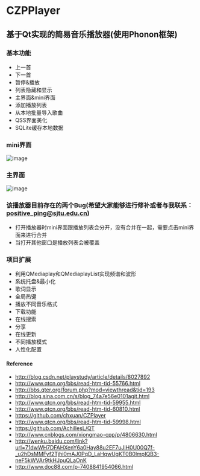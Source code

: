 # CZPPlayer
## 基于Qt实现的简易音乐播放器(使用Phonon框架)
### 基本功能
* 上一首
* 下一首
* 暂停&播放
* 列表隐藏和显示
* 主界面&mini界面
* 添加播放列表
* 从本地批量导入歌曲
* QSS界面美化
* SQLite缓存本地数据

### mini界面
![image](https://github.com/positiveczp/CZPPlayer/raw/master/screenshots/mini界面.png)
### 主界面
![image](https://github.com/positiveczp/CZPPlayer/raw/master/screenshots/主界面.png)

### 该播放器目前存在的两个Bug(希望大家能够进行修补或者与我联系：positive_ping@sjtu.edu.cn)
* 打开播放器时mini界面跟播放列表会分开，没有合并在一起，需要点击mini界面来进行合并
* 当打开其他窗口是播放列表会被覆盖

### 项目扩展
* 利用QMediaplay和QMediaplayList实现频谱和波形
* 系统托盘&最小化
* 歌词显示
* 全局热键
* 播放不同音乐格式
* 下载功能
* 在线搜索
* 分享
* 在线更新
* 不同播放模式
* 人性化配置

#### Reference
* http://blog.csdn.net/playstudy/article/details/8027892
* http://www.qtcn.org/bbs/read-htm-tid-55766.html
* http://bbs.qter.org/forum.php?mod=viewthread&tid=193
* http://blog.sina.com.cn/s/blog_74a7e56e0101agit.html
* http://www.qtcn.org/bbs/read-htm-tid-59955.html
* http://www.qtcn.org/bbs/read-htm-tid-60810.html
* https://github.com/chxuan/CZPlayer
* http://www.qtcn.org/bbs/read-htm-tid-59998.html
* https://github.com/AchillesL/QT
* http://www.cnblogs.com/xiongmao-cpp/p/4806630.html
* http://wenku.baidu.com/link?url=71dwWH7DFAHXenY6a0Hay88u2EF7uJlH0U00Q7f-_u2hDsMMFyf2Tjhi0mAJ0PqD_LaHqwUgKT0B0lmpIQB3-neF5kWVAr9tkHJpuQLaOnK
* http://www.doc88.com/p-7408841954066.html











